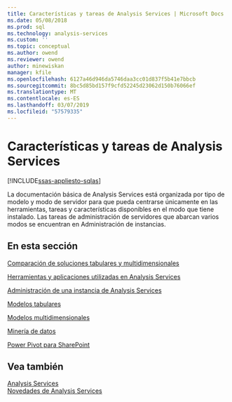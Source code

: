 ```yaml
---
title: Características y tareas de Analysis Services | Microsoft Docs
ms.date: 05/08/2018
ms.prod: sql
ms.technology: analysis-services
ms.custom: ''
ms.topic: conceptual
ms.author: owend
ms.reviewer: owend
author: minewiskan
manager: kfile
ms.openlocfilehash: 6127a46d946da5746daa3cc01d837f5b41e7bbcb
ms.sourcegitcommit: 8bc5d85bd157f9cfd52245d23062d150b76066ef
ms.translationtype: MT
ms.contentlocale: es-ES
ms.lasthandoff: 03/07/2019
ms.locfileid: "57579335"
---
```

# <a name="analysis-services-features-and-tasks"></a>Características y tareas de Analysis Services
[!INCLUDE[ssas-appliesto-sqlas](../includes/ssas-appliesto-sqlas.md)]

  La documentación básica de Analysis Services está organizada por tipo de modelo y modo de servidor para que pueda centrarse únicamente en las herramientas, tareas y características disponibles en el modo que tiene instalado. Las tareas de administración de servidores que abarcan varios modos se encuentran en Administración de instancias.  
  
## <a name="in-this-section"></a>En esta sección  
 [Comparación de soluciones tabulares y multidimensionales](../analysis-services/comparing-tabular-and-multidimensional-solutions-ssas.md)  
  
 [Herramientas y aplicaciones utilizadas en Analysis Services](../analysis-services/tools-and-applications-used-in-analysis-services.md)  
  
 [Administración de una instancia de Analysis Services](../analysis-services/instances/analysis-services-instance-management.md)  
  
[Modelos tabulares](../analysis-services/tabular-models/tabular-models-ssas.md) 

[Modelos multidimensionales](../analysis-services/multidimensional-models/multidimensional-models-ssas.md)
  
 [Minería de datos](../analysis-services/data-mining/data-mining-ssas.md)  
  
 [Power Pivot para SharePoint](../analysis-services/power-pivot-sharepoint/power-pivot-for-sharepoint-ssas.md)  
  
## <a name="see-also"></a>Vea también  
 [Analysis Services](../analysis-services/analysis-services.md)   
 [Novedades de Analysis Services](../analysis-services/what-s-new-in-analysis-services.md)  
  
  

